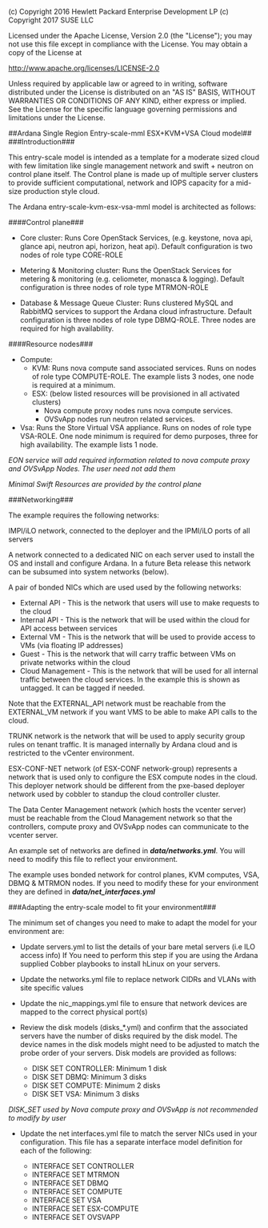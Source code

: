 
(c) Copyright 2016 Hewlett Packard Enterprise Development LP
(c) Copyright 2017 SUSE LLC

Licensed under the Apache License, Version 2.0 (the "License"); you may
not use this file except in compliance with the License. You may obtain
a copy of the License at

http://www.apache.org/licenses/LICENSE-2.0

Unless required by applicable law or agreed to in writing, software
distributed under the License is distributed on an "AS IS" BASIS, WITHOUT
WARRANTIES OR CONDITIONS OF ANY KIND, either express or implied. See the
License for the specific language governing permissions and limitations
under the License.


##Ardana Single Region Entry-scale-mml ESX+KVM+VSA Cloud model##
###Introduction###

This entry-scale model is intended as a template for a moderate sized cloud with few limitation like single management network and swift + neutron on control plane itself. The Control plane is made up of multiple server clusters to provide sufficient computational, network and IOPS capacity for a mid-size production style cloud.

The Ardana entry-scale-kvm-esx-vsa-mml model is architected as follows:

####Control plane###

  - Core cluster: Runs Core OpenStack Services, (e.g. keystone, nova api, glance api, neutron api, horizon, heat api). Default configuration is two nodes of role type CORE-ROLE

  - Metering & Monitoring cluster: Runs the OpenStack Services for metering & monitoring (e.g. celiometer, monasca & logging). Default configuration is three nodes of role type MTRMON-ROLE

  - Database & Message Queue Cluster: Runs clustered MySQL and RabbitMQ services to support the Ardana cloud infrastructure. Default configuration is three nodes of role type DBMQ-ROLE. Three nodes are required for high availability.

####Resource nodes###
  - Compute:
     - KVM: Runs nova compute sand associated services. Runs on nodes of role type COMPUTE-ROLE. The example lists 3 nodes, one node is required at a minimum.
     - ESX: (below listed resources will be provisioned in all activated clusters)
        - Nova compute proxy nodes runs nova compute services.
        - OVSvApp nodes run neutron related services.
  - Vsa: Runs the Store Virtual VSA appliance. Runs on nodes of role type VSA-ROLE. One node minimum is required for demo purposes, three for high availability. The example lists 1 node.

  *EON service will add required information related to nova compute proxy and OVSvApp Nodes. The user need not add them*

  *Minimal Swift Resources are provided by the control plane*

###Networking###

The example requires the following networks:

IMPI/iLO network, connected to the deployer and the IPMI/iLO ports of all servers

A network connected to a dedicated NIC on each server used to install the OS and install and configure Ardana. In a future Beta release this network can be subsumed into system networks (below).

A pair of bonded NICs which are used used by the following networks:

- External API - This is the network that users will use to make requests to the cloud
- Internal API - This is the network that will be used within the cloud for API access between services
- External VM - This is the network that will be used to provide access to VMs (via floating IP addresses)
- Guest - This is the network that will carry traffic between VMs on private networks within the cloud
- Cloud Management - This is the network that will be used for all internal traffic between the cloud services. In the example this is shown as untagged. It can be tagged if needed.

Note that the EXTERNAL\_API network must be reachable from the EXTERNAL\_VM network if you want VMS to be able to make  API calls to the cloud.

TRUNK network is the network that will be used to apply security group rules on tenant traffic. It is managed internally by Ardana cloud and is restricted to the vCenter environment.

ESX-CONF-NET network (of ESX-CONF network-group) represents a network that is used only to configure the ESX compute nodes in the cloud. This deployer network should be different from the pxe-based deployer network used by cobbler to standup the cloud controller cluster.

The Data Center Management network (which hosts the vcenter server) must be reachable from the Cloud Management network so that the controllers,
compute proxy and OVSvApp nodes can communicate to the vcenter server.

An example set of networks are defined in ***data/networks.yml***.    You will need to modify this file to reflect your environment.

The example uses bonded network for control planes, KVM computes, VSA, DBMQ & MTRMON nodes. If you need to modify these for your environment they are defined in ***data/net_interfaces.yml***

###Adapting the entry-scale model to fit your environment###

The minimum set of changes you need to make to adapt the model for your environment are:

- Update servers.yml to list the details of your bare metal servers (i.e ILO access info) If You need to perform this step if you are using the Ardana supplied Cobber playbooks to install hLinux on your servers.

- Update the networks.yml file to replace network CIDRs and VLANs with site specific values

- Update the nic_mappings.yml file to ensure that network devices are mapped to the correct physical port(s)

- Review the disk models (disks_*.yml) and confirm that the associated
    servers have the number of disks required by the disk model. The device
    names in the disk models might need to be adjusted to match the probe order
    of your servers.
Disk models are provided as follows:

  - DISK SET CONTROLLER: Minimum 1 disk
  - DISK SET DBMQ: Minimum 3 disks
  - DISK SET COMPUTE: Minimum 2 disks
  - DISK SET VSA: Minimum 3 disks

*DISK_SET used by Nova compute proxy and OVSvApp is not recommended to modify by user*


- Update the net interfaces.yml file to match the server NICs used in your configuration. This file has a separate interface model definition for each of the following:

  - INTERFACE SET CONTROLLER
  - INTERFACE SET MTRMON
  - INTERFACE SET DBMQ
  - INTERFACE SET COMPUTE
  - INTERFACE SET VSA
  - INTERFACE SET ESX-COMPUTE
  - INTERFACE SET OVSVAPP
